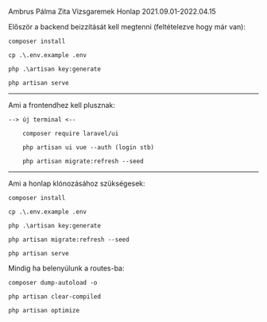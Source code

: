 Ambrus Pálma Zita       Vizsgaremek Honlap      2021.09.01-2022.04.15





Először a backend beizzítását kell megtenni (feltételezve hogy már van):



    composer install

    cp .\.env.example .env

    php .\artisan key:generate

    php artisan serve




----------------------------------------------------

Ami a frontendhez kell plusznak:  

    --> új terminal <--

        composer require laravel/ui

        php artisan ui vue --auth (login stb)

        php artisan migrate:refresh --seed

       

----------------------------------------------------




Ami a honlap klónozásához szükségesek:



    composer install

    cp .\.env.example .env

    php .\artisan key:generate

    php artisan migrate:refresh --seed

    php artisan serve








Mindig ha belenyúlunk a routes-ba:

    composer dump-autoload -o

    php artisan clear-compiled

    php artisan optimize


